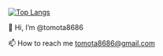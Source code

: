 [![Top Langs](https://github-readme-stats.vercel.app/api/top-langs/?username=tomota8686&layout=compact)](https://github.com/anuraghazra/github-readme-stats)

👋 Hi, I’m @tomota8686

📫 How to reach me tomota8686@gmail.com

